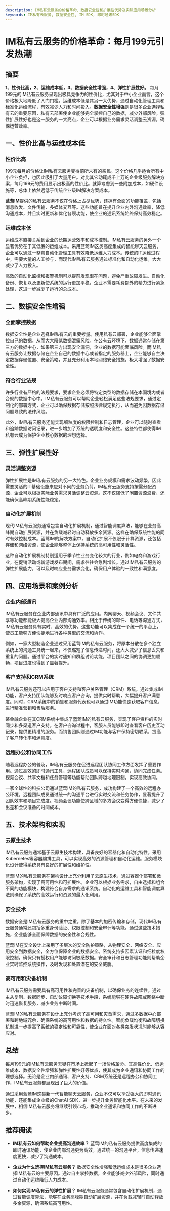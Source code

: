 ```yaml
---
description: IM私有云服务的价格革命、数据安全性和扩展性优势及实际应用场景分析
keywords: IM私有云服务, 数据安全性, IM SDK, 即时通讯SDK
---
```

# IM私有云服务的价格革命：每月199元引发热潮

## 摘要

**1、性价比高，2、运维成本低，3、数据安全性增强，4、弹性扩展性好。** 每月199元的IM私有云服务呈现出极具竞争力的性价比，尤其对于中小企业而言，这个价格极大地降低了入门门槛。运维成本低是其另一大优势，通过自动化管理工具和标准化运维流程，有效减少人力和时间投入。**数据安全性增强**则是很多企业选择私有云的重要原因，私有云部署使企业能够完全掌控自己的数据，减少外部风险。弹性扩展性好也是这一服务的一大亮点，企业可以根据业务需求灵活调整云资源，确保运营效率。

## 一、性价比高与运维成本低

### 性价比高

199元每月的价格让IM私有云服务变得前所未有的亲民。这个价格几乎适合所有中小企业负担，也因此吸引了大量用户。对比其它动辄成千上万的企业级服务解决方案，每月199元的费用显示出极高的性价比。就算考虑到一些附加成本，如硬件设施等，总体上依然远低于传统企业级IM解决方案成本。

**蓝莺IM**提供的私有云服务不仅在价格上占尽优势，还拥有全面的功能覆盖，包括消息收发、文件传输、多媒体交互等。这些功能旨在提升企业内外沟通效率，降低沟通成本，并且实时更新和优化各项功能，使企业的通讯系统始终保持高效稳定。

### 运维成本低

运维成本直接关系到企业的长期运营效率和成本控制。IM私有云服务的另外一个显著优势在于其低廉的运维成本。采用蓝莺IM这类高度集成的智能聊天云服务，企业可以通过一整套自动化管理工具有效降低运维人力成本。传统的IT运维过程中，需要大量的人工参与，而现代IM私有云服务通过标准化和自动化运维，大大减少了人力投入。

高效的自动化监控和报警机制可以提前发现潜在问题，避免严重故障发生。自动化备份、恢复以及更新使系统的运行更加平稳，企业不需要耗费额外的精力进行紧急处理，这进一步减少了运行的总成本。

## 二、数据安全性增强

### 全面掌控数据

数据安全性是企业选择IM私有云的重要考量。使用私有云部署，企业能够全面掌控自己的数据，从而大大降低数据泄露风险。在公有云环境下，数据通常存储在第三方的数据中心，如果第三方出现安全漏洞，企业的数据可能面临风险。而IM私有云服务让数据存储在企业自己的数据中心或者指定的服务器上，企业能够自主决定数据存储位置、安全策略，并且充分利用本地网络安全措施，极大增强了数据安全性。

### 符合行业法规

许多行业有严格的法规要求，要求企业必须将特定类型的数据存储在本国境内或者合规的数据中心中。IM私有云服务可以帮助企业轻松满足这些法规要求，通过定制化的部署方式，企业可以确保数据存储按照法律规定执行，从而避免因数据存储问题导致的法律风险。

此外，IM私有云服务还能实现细粒度的权限控制和日志管理，企业可以随时查看和追踪数据访问记录，进一步增加了系统的透明度和安全性。这些特性都使得IM私有云成为保护企业核心数据的理想选择。

## 三、弹性扩展性好

### 灵活调整资源

弹性扩展性是IM私有云服务的另一大特色。企业业务规模和需求波动频繁，因此需要灵活的IT基础设施来应对不同的业务负荷。IM私有云服务支持按需分配资源，企业可以根据实际业务需求灵活调整云资源。这不仅降低了闲置资源浪费，还能确保高峰期系统性能稳定。

### 自动化扩展机制

现代IM私有云服务通常包含自动化扩展机制，通过智能调度算法，能够在业务高峰期自动扩展资源，并在负载减轻时自动释放多余资源。这样在确保系统性能的同时有效控制成本。蓝莺IM的解决方案中，自动化扩展不仅限于计算资源，还包括存储和网络资源，使企业能够整体上保持系统的高可用性和灵活性。

这种自动化扩展机制特别适用于季节性业务变化较大的行业，例如电商和游戏行业，在促销活动或新游戏发布期间，需求往往会急剧增长。通过IM私有云服务的弹性扩展能力，可以及时响应业务需求变化，确保用户体验的一致性和满意度。

## 四、应用场景和案例分析

### 企业内部通讯

IM私有云服务在企业内部通讯中具有广泛的应用。内网聊天、视频会议、文件共享等功能都能极大提高企业内部沟通效率。相比于传统的邮件、电话等沟通方式，IM私有云服务具有实时、高效的优势。这些功能可以集成在一个统一的平台上，使员工能够方便快捷地进行各种类型的交流和协作。

例如，一家大型制造企业通过采用蓝莺IM的私有云服务，将原本分散在多个独立系统上的沟通工具统一起来，不仅缩短了信息传递时间，还大大减少了信息丢失和重复的问题。通过平台的实时通知和群组讨论功能，项目团队之间的协调更加顺畅，项目进度也得到了显著提升。

### 客户支持和CRM系统

IM私有云服务还可以应用于客户支持和客户关系管理（CRM）系统。通过集成IM功能，客户支持团队能够及时响应客户咨询，提供实时帮助，大幅提升客户满意度。同时，CRM系统中的销售和服务代表也可以通过IM功能快速获取客户信息，进行精准营销和售后服务。

某金融企业在其CRM系统中集成了蓝莺IM的私有云服务，实现了客户资料的实时同步和多渠道客户支持。在客户咨询过程中，客服人员能够即时查看客户历史互动记录，提供更精准的服务。而销售团队则通过IM功能与客户保持密切联系，提高了客户转化率和满意度。

### 远程办公和协同工作

随着远程办公的普及，IM私有云服务在促进远程团队协同工作方面发挥了重要作用。通过高效的即时通讯工具，远程团队成员可以保持实时沟通，协同完成任务。视频会议、共享文档和任务管理等功能帮助团队跨越地理限制，实现高效协同。

一家全球性的科技公司通过蓝莺IM的私有云服务，成功构建了一个高效的远程办公环境。远程团队成员通过统一的沟通平台进行实时交流和任务协作，显著提升了团队效率和项目完成度。视频会议功能使跨区域的多方会议变得方便快捷，减少了出差和会议准备的时间成本。

## 五、技术架构和实现

### 云原生技术

IM私有云服务通常基于云原生技术构建，具备良好的容器化和自动化特性。采用Kubernetes等容器编排工具，可以实现高效的资源管理和自动化运维。服务模块化设计使得系统具有良好的扩展性和维护性。

蓝莺IM的私有云服务在架构设计上充分利用了云原生技术，通过容器化部署和微服务架构，实现了高可用性和可扩展性。企业可以根据业务需求，自由选择和组合不同的功能模块，构建符合自身需求的通讯系统。自动化的运维工具和智能调度算法则确保了系统的高效运行和资源的最大化利用。

### 安全技术

数据安全是IM私有云服务的重中之重。除了基本的加密传输和存储，现代IM私有云服务通常还包括多重身份验证、权限控制和安全审计等功能。通过这些技术措施，企业能够全面保障数据的安全性和合规性。

蓝莺IM在安全设计上采用了多层次的安全防护策略，从物理安全、网络安全、应用安全到数据安全，全方位保障企业的数据安全。系统支持多因素认证和细粒度权限控制，确保只有授权用户能够访问敏感数据。安全审计和日志管理功能则帮助企业实时监控系统操作，及时发现和处置潜在的安全威胁。

### 高可用和灾备机制

IM私有云服务需要具有高可用性和完善的灾备机制，以确保业务的连续性。通过主从复制、数据同步、自动故障切换等技术手段，系统能够在硬件故障或网络中断时迅速恢复服务，减少业务中断时间。

蓝莺IM的私有云服务在设计上充分考虑了高可用和灾备需求，通过多数据中心部署和跨地域冗余，确保系统的高可用性和数据的持久性。智能负载均衡和故障切换机制进一步提高了系统的稳定性和可靠性，使企业在面对各类突发状况时能够从容应对。

## 总结

每月199元的IM私有云服务无疑在市场上掀起了一场价格革命。其高性价比、低运维成本、数据安全性增强和弹性扩展性好等优点，使其成为企业通讯和协同工作的理想选择。无论是企业内部通讯、客户支持、CRM系统还是远程办公和协同工作，IM私有云服务都展现出了巨大的价值。

通过采用蓝莺IM这类新一代智能聊天云服务，企业不仅可以享受强大的即时通讯功能，还能集成企业级的ChatAI SDK，进一步提升业务智能化水平。在未来的发展中，相信IM私有云服务将继续引领市场，推动企业通讯和协同工作的不断进步。

## 推荐阅读

* **IM私有云如何帮助企业提高沟通效率？**
  蓝莺IM的私有云服务提供高度集成的即时通讯功能，使企业内部沟通更为高效。通过统一的沟通平台，信息传递速度更快，减少了沟通成本。

* **企业为什么选择IM私有云服务？**
  数据安全性增强和低运维成本是很多企业选择IM私有云的主要原因。通过自主掌控数据，企业能够减少外部风险，同时通过自动化运维降低人力成本。

* **如何实现IM私有云的弹性扩展？**
  IM私有云服务通常包含自动化扩展机制，通过智能调度算法，能够在业务高峰期自动扩展资源，并在负载减轻时自动释放多余资源，确保系统高可用性。
